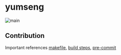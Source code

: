 # yumseng

![main](https://github.com/aljorhythm/yumseng/actions/workflows/main.yml/badge.svg?branch=main)

## Contribution

Important references [makefile](makefile), [build steps](.github/workflows/main.yml), [pre-commit](.githooks/pre-commit)
